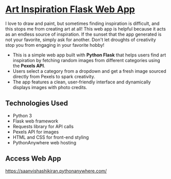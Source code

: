 # [Art Inspiration Flask Web App](https://saanvishashikiran.pythonanywhere.com/)

I love to draw and paint, but sometimes finding inspiration is difficult, and this stops me from creating art at all! This web app is helpful because it acts as an endless source of inspiration. If the sunset that the app generated is not your favorite, simply ask for another. Don't let droughts of creativity stop you from engaging in your favorite hobby!

- This is a simple web app built with **Python Flask** that helps users find art inspiration by fetching random images from different categories using the **Pexels API**.
- Users select a category from a dropdown and get a fresh image sourced directly from Pexels to spark creativity.
- The app features a clean, user-friendly interface and dynamically displays images with photo credits.

## Technologies Used

- Python 3
- Flask web framework
- Requests library for API calls
- Pexels API for images
- HTML and CSS for front-end styling
- PythonAnywhere web hosting

## Access Web App

https://saanvishashikiran.pythonanywhere.com/